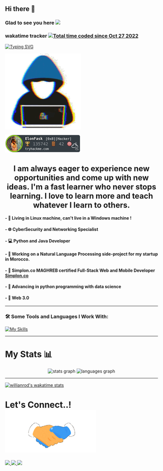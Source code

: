 ## Hi there 👋 

### Glad to see you here  [![](https://visitcount.itsvg.in/api?id=elon-fask&label=Profile%20Views&icon=3&pretty=false)](https://visitcount.itsvg.in)


### wakatime tracker <a href="https://wakatime.com/@07c5db97-65f0-496e-9750-2403d83d5220"><img src="https://wakatime.com/badge/user/07c5db97-65f0-496e-9750-2403d83d5220.svg" alt="Total time coded since Oct 27 2022" /></a>


<a href="https://git.io/typing-svg"><img src="https://readme-typing-svg.demolab.com?font=Fira+Code&weight=1000&size=35&duration=1500&pause=1000&center=true&vCenter=true&width=450&lines=Elon+Fask;Python;JAVA;Software+Engineer;Data Science;AI ML;CyberSecurity;" alt="Typing SVG" style="center=true" /></a>

<!-- [![Typing SVG](https://readme-typing-svg.demolab.com?font=Fira+Code&pause=1000&width=435&lines=Elon+Fask)](https://git.io/typing-svg) -->


![](/img/about_me.gif "position: center")

![tryhackme stats](https://raw.githubusercontent.com/elon-fask/Elon-Fask/master/assets/thm_propic.png)

<h1 align="center" style="font-size:25px">
 I am always eager to experience new opportunities and come up with new ideas. I'm a fast learner who never stops learning. I love to learn more and teach whatever I learn to others.
</h1>

#### - 🏡 Living in Linux machine, can't live in a Windows machine !
#### - 🌐 CyberSecurity and Networking Specialist
#### - 💻 Python and Java Developer
#### - 🤖 Working on a Natural Language Processing side-project for my startup in Morocco.
#### - 🚀 Simplon.co MAGHREB certified Full-Stack Web and Mobile Developer [Simplon.co](https://simplon.co/) 
#### - 🌱 Advancing in python programming with data science
#### - 🤔 Web 3.0
---
### 🛠️ Some Tools and Languages I Work With:

[![My Skills](https://skillicons.dev/icons?i=kali,ubuntu,java,go,python,django,flask,fastapi,gcp,kafka,selenium,neovim,vim,arch,github,git,kubernetes,docker,aws,bash,mongo,mysql,postgresql,&perline=9)](https://skillicons.dev)

--- 
#  My Stats 📊


<div align="center">
  <img src="https://voids-github-readme-stats.vercel.app/api?username=elon-fask&rank_icon=github&hide_title=false&hide_rank=false&show_icons=true&count_private=true&disable_animations=false&theme=material-palenight&locale=en&hide_border=false&order=0" height="250" alt="stats graph"/>
  <img src="https://voids-github-readme-stats.vercel.app/api/top-langs?username=elon-fask&locale=en&hide=lua,objective-c,hide_title=false&layout=compact&card_width=319&langs_count=10&theme=material-palenight&hide_border=false&order=2" height="250" alt="languages graph"/>
</div>

---

[![willianrod's wakatime stats](https://github-readme-stats.vercel.app/api/wakatime?username=Elon_Fask&theme=dark)](https://github.com/Elon-Fask/Elon-Fask)


<!-- ![GitHub stats](https://github-readme-stats.vercel.app/api?username=Elon-Fask&theme=dark&show_icons=true&count_private=true " GutHub Stats") -->

<!-- [![Anurag's GitHub stats](https://github-readme-stats.vercel.app/api?username=Elon-Fask&theme=dark&show_icons=true&count_private=true)](https://github.com/anuraghazra/github-readme-stats) -->

<!-- ![Top Langs](https://github-readme-stats.vercel.app/api/top-langs/?username=Elon-Fask&theme=dark "Top Languages Card") -->

<!-- [![Top Langs](https://github-readme-stats.vercel.app/api/top-langs/?username=Elon-Fask&theme=dark)](https://github.com/anuraghazra/github-readme-stats) -->

<!-- [![willianrod's wakatime stats](https://github-readme-stats.vercel.app/api/wakatime?username=Elon_Fask&theme=dark)](https://github.com/Elon-Fask/Elon-Fask) -->

# <b> Let's Connect..!</b><img src="img/handshake.gif" width ="300">

<a href="https://www.linkedin.com/in/atman-boulaajaili-58033722a/" ><img width="170" src="https://img.shields.io/badge/-LinkedIn-0e76a8?style=plastic&logo=linkedIn"> </a>
<a href="https://twitter.com/ABoulaajaili"><img width="150" src="https://img.shields.io/badge/-Twitter-1DA1F2?style=plastic&logo=x"> </a>
<a href="https://github.com/Elon-Fask"><img width="150" src="https://img.shields.io/badge/-Github-833AB4?style=plastic&logo=Github">
</a>




<!-- <p align="center">
<a href="https://www.linkedin.com/in/atman-boulaajaili-58033722a/"><img src="img/linkedin.png" width=20 alt="LinkedIn"></a>
<a href="https://twitter.com/ABoulaajaili"><img src="img/twitter.png" width=20 alt="Twitter" ></a>
<a href="https://github.com/Elon-Fask"><img src="img/github.png" style="background-color:#ffffff" width=20 alt="GitHub"></a>
</p> -->





<!--
## Hi, I am Erica Grundy! 
</br>

 <div>
  <a href="https://github.com/eagrundy">
   <img align="center" height="170" src="https://github-readme-stats.vercel.app/api/top-langs/?username=eagrundy&layout=compact&langs_count=16&theme=dracula"/>
  <img align="center" src="https://github-readme-stats.vercel.app/api?username=eagrundy&show_icons=true&theme=dracula&include_all_commits=true&count_private=true&hide=issues"/>
</div>
 
 ## Skills
<div style="display: inline_block"><br>
  <img height="40" align="center" alt="Erica-Ruby" height="30" width="40" src="https://raw.githubusercontent.com/devicons/devicon/master/icons/ruby/ruby-plain.svg">
 &nbsp;&nbsp;&nbsp;&nbsp;&nbsp;&nbsp;&nbsp;&nbsp;&nbsp;&nbsp;&nbsp;&nbsp;&nbsp;
  <img height="40" align="center" alt="Erica-Js" height="30" width="40" src="https://raw.githubusercontent.com/devicons/devicon/master/icons/javascript/javascript-plain.svg">
 &nbsp;&nbsp;&nbsp;&nbsp;&nbsp;&nbsp;&nbsp;&nbsp;&nbsp;&nbsp;&nbsp;&nbsp;&nbsp;
  <img height="40" align="center" alt="Erica-React" height="30" width="40" src="https://raw.githubusercontent.com/devicons/devicon/master/icons/react/react-original.svg">
 &nbsp;&nbsp;&nbsp;&nbsp;&nbsp;&nbsp;&nbsp;&nbsp;&nbsp;&nbsp;&nbsp;&nbsp;&nbsp;
  <img height="40" align="center" alt="Erica-Redux" height="30" width="40" src="https://raw.githubusercontent.com/devicons/devicon/master/icons/redux/redux-original.svg">
 &nbsp;&nbsp;&nbsp;&nbsp;&nbsp;&nbsp;&nbsp;&nbsp;&nbsp;&nbsp;&nbsp;&nbsp;&nbsp;
  <img height="40" align="center" alt="Erica-HTML" height="30" width="40" src="https://raw.githubusercontent.com/devicons/devicon/master/icons/html5/html5-original.svg">
 &nbsp;&nbsp;&nbsp;&nbsp;&nbsp;&nbsp;&nbsp;&nbsp;&nbsp;&nbsp;&nbsp;&nbsp;&nbsp;
  <img height="40" align="center" alt="Erica-CSS" height="30" width="40" src="https://raw.githubusercontent.com/devicons/devicon/master/icons/css3/css3-original.svg">
  <img align="right" height="180em" alt="Erica-yoda" src="https://media.giphy.com/media/l44Qqz6gO6JiVV3pu/giphy.gif">
</div>
  
</br>

## Contact 
<div> 
  <a href="https://www.linkedin.com/in/ericagrundy" target="_blank"><img src="https://img.shields.io/badge/-LinkedIn-%230077B5?style=for-the-badge&logo=linkedin&logoColor=white" target="_blank"></a> 
  <a href="https://twitter.com/ericagrundy" target="_blank"><img src="https://img.shields.io/badge/-Twitter-%23EA4335?style=for-the-badge&logo=youtube&logoColor=white" target="_blank"></a>
  <a href="https://instagram.com/ericagrundy" target="_blank"><img src="https://img.shields.io/badge/-Instagram-%23E4405F?style=for-the-badge&logo=instagram&logoColor=white" target="_blank"></a>
  <a href = "mailto: ericamalakian@gmail.com"><img src="https://img.shields.io/badge/-Gmail-%23333?style=for-the-badge&logo=gmail&logoColor=white" target="_blank"></a>
 </br>
</br>

  ![Snake animation](https://github.com/Elon-Fask/Elon-Fask/blob/output/github-contribution-grid-snake.svg)
 
</div>

-->




<!--
**Elon-Fask/Elon-Fask** is a ✨ _special_ ✨ repository because its `README.md` (this file) appears on your GitHub profile.

Here are some ideas to get you started:

- 🔭 I’m currently working on ...
- 🌱 I’m currently learning ...
- 👯 I’m looking to collaborate on ...
- 🤔 I’m looking for help with ...
- 💬 Ask me about ...
- 📫 How to reach me: ...
- 😄 Pronouns: ...
- ⚡ Fun fact: ...
-->
